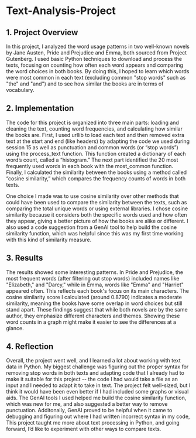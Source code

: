 # Text-Analysis-Project

## 1. Project Overview 

In this project, I analyzed the word usage patterns in two well-known novels by Jane Austen, Pride and Prejudice and Emma, both sourced from Project Gutenberg. I used basic Python techniques to download and process the texts, focusing on counting how often each word appears and comparing the word choices in both books. By doing this, I hoped to learn which words were most common in each text (excluding common "stop words" such as "the" and "and") and to see how similar the books are in terms of vocabulary.

## 2. Implementation

The code for this project is organized into three main parts: loading and cleaning the text, counting word frequencies, and calculating how similar the books are. First, I used urllib to load each text and then removed extra text at the start and end (like headers) by adapting the code we used during session 15 as well as punctuation and common words (or “stop words”) using the process_text function. This function created a dictionary of each word’s count, called a “histogram.” The next part identified the 20 most frequently used words in each book with the most_common function. Finally, I calculated the similarity between the books using a method called “cosine similarity,” which compares the frequency counts of words in both texts.

One choice I made was to use cosine similarity over other methods that could have been used to compare the similarity between the texts, such as comparing the total unique words or using external libraries. I chose cosine similarity because it considers both the specific words used and how often they appear, giving a better picture of how the books are alike or different. I also used a code suggestion from a GenAI tool to help build the cosine similarity function, which was helpful since this was my first time working with this kind of similarity measure.

## 3. Results 

The results showed some interesting patterns. In Pride and Prejudice, the most frequent words (after filtering out stop words) included names like "Elizabeth," and "Darcy," while in Emma, words like "Emma" and "Harriet" appeared often. This reflects each book's focus on its main characters. The cosine similarity score I calculated (around 0.8790) indicates a moderate similarity, meaning the books have some overlap in word choices but still stand apart. These findings suggest that while both novels are by the same author, they emphasize different characters and themes. Showing these word counts in a graph might make it easier to see the differences at a glance.

## 4. Reflection

Overall, the project went well, and I learned a lot about working with text data in Python. My biggest challenge was figuring out the proper syntax for removing stop words in both texts and adapting code that I already had to make it suitable for this project -- the code I had would take a file as an input and I needed to adapt it to take in text. The project felt well-sized, but I think it would have been even better if I had included some graphs or visual aids. The GenAI tools I used helped me build the cosine similarity function, which was new for me, and also suggested a better way to remove punctuation. Additonally, GenAI proved to be helpful when it came to debugging and figuring out where I had written incorrect syntax in my code, This project taught me more about text processing in Python, and going forward, I’d like to experiment with other ways to compare texts.
